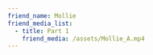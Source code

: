```yaml
---
friend_name: Mollie
friend_media_list:
  - title: Part 1
    friend_media: /assets/Mollie_A.mp4
---
```


